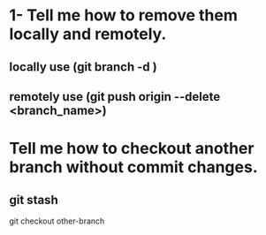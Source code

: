 # 1- Tell me how to remove them locally and remotely.
## locally use (git branch -d <branch name>)
## remotely use (git push origin --delete <branch_name>)

# Tell me how to checkout another branch without commit changes.
## git stash
git checkout other-branch
